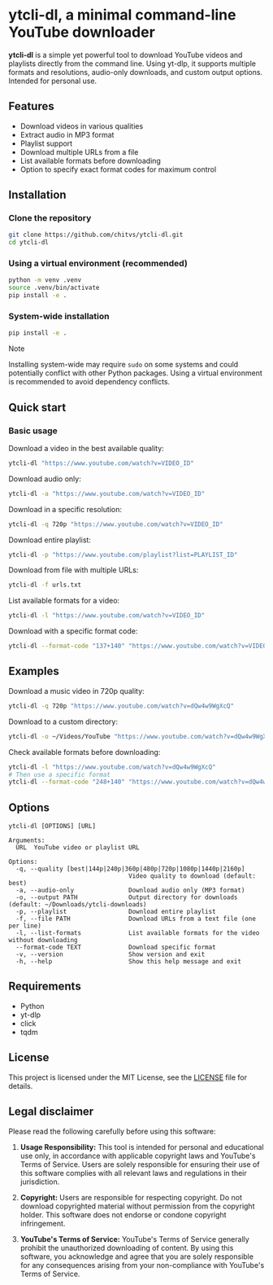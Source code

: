 # ytcli-dl, a minimal command-line YouTube downloader

**ytcli-dl** is a simple yet powerful tool to download YouTube videos and playlists directly from the command line. Using yt-dlp, it supports multiple formats and resolutions, audio-only downloads, and custom output options. Intended for personal use.

## Features

- Download videos in various qualities
- Extract audio in MP3 format
- Playlist support
- Download multiple URLs from a file
- List available formats before downloading
- Option to specify exact format codes for maximum control

## Installation

### Clone the repository

```bash
git clone https://github.com/chitvs/ytcli-dl.git
cd ytcli-dl
```

### Using a virtual environment (recommended)

```bash
python -m venv .venv
source .venv/bin/activate
pip install -e .
```

### System-wide installation

```bash
pip install -e .
```

> [!NOTE]
> Installing system-wide may require `sudo` on some systems and could potentially conflict with other Python packages. Using a virtual environment is recommended to avoid dependency conflicts.

## Quick start

### Basic usage

Download a video in the best available quality:
```bash
ytcli-dl "https://www.youtube.com/watch?v=VIDEO_ID"
```

Download audio only:
```bash
ytcli-dl -a "https://www.youtube.com/watch?v=VIDEO_ID"
```

Download in a specific resolution:
```bash
ytcli-dl -q 720p "https://www.youtube.com/watch?v=VIDEO_ID"
```

Download entire playlist:
```bash
ytcli-dl -p "https://www.youtube.com/playlist?list=PLAYLIST_ID"
```

Download from file with multiple URLs:
```bash
ytcli-dl -f urls.txt
```

List available formats for a video:
```bash
ytcli-dl -l "https://www.youtube.com/watch?v=VIDEO_ID"
```

Download with a specific format code:
```bash
ytcli-dl --format-code "137+140" "https://www.youtube.com/watch?v=VIDEO_ID"
```

## Examples

Download a music video in 720p quality:
```bash
ytcli-dl -q 720p "https://www.youtube.com/watch?v=dQw4w9WgXcQ"
```

Download to a custom directory:
```bash
ytcli-dl -o ~/Videos/YouTube "https://www.youtube.com/watch?v=dQw4w9WgXcQ"
```

Check available formats before downloading:
```bash
ytcli-dl -l "https://www.youtube.com/watch?v=dQw4w9WgXcQ"
# Then use a specific format
ytcli-dl --format-code "248+140" "https://www.youtube.com/watch?v=dQw4w9WgXcQ"
```

## Options

```
ytcli-dl [OPTIONS] [URL]

Arguments:
  URL  YouTube video or playlist URL

Options:
  -q, --quality [best|144p|240p|360p|480p|720p|1080p|1440p|2160p]
                                 Video quality to download (default: best)
  -a, --audio-only               Download audio only (MP3 format)
  -o, --output PATH              Output directory for downloads (default: ~/Downloads/ytcli-downloads)
  -p, --playlist                 Download entire playlist
  -f, --file PATH                Download URLs from a text file (one per line)
  -l, --list-formats             List available formats for the video without downloading
  --format-code TEXT             Download specific format
  -v, --version                  Show version and exit
  -h, --help                     Show this help message and exit
```

## Requirements

- Python
- yt-dlp
- click
- tqdm

## License

This project is licensed under the MIT License, see the [LICENSE](LICENSE) file for details.

## Legal disclaimer

Please read the following carefully before using this software:

1. **Usage Responsibility:** This tool is intended for personal and educational use only, in accordance with applicable copyright laws and YouTube's Terms of Service. Users are solely responsible for ensuring their use of this software complies with all relevant laws and regulations in their jurisdiction.

2. **Copyright:** Users are responsible for respecting copyright. Do not download copyrighted material without permission from the copyright holder. This software does not endorse or condone copyright infringement.

3. **YouTube's Terms of Service:** YouTube's Terms of Service generally prohibit the unauthorized downloading of content. By using this software, you acknowledge and agree that you are solely responsible for any consequences arising from your non-compliance with YouTube's Terms of Service.
